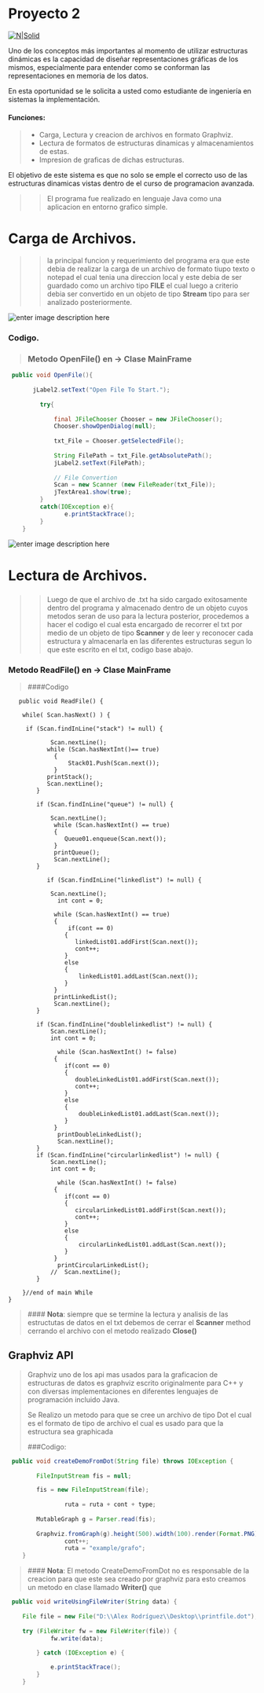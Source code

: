 ﻿# Proyecto 2

[![N|Solid](https://cldup.com/dTxpPi9lDf.thumb.png)](https://nodesource.com/products/nsolid)


Uno de los conceptos más importantes al momento de utilizar estructuras dinámicas es la capacidad de diseñar representaciones gráficas de los mismos, especialmente para entender como se conforman las representaciones en memoria de los datos.

En esta oportunidad se le solicita a usted como estudiante de ingeniería en sistemas la implementación.


#### <i class="icon-pencil"></i> Funciones:

 > - Carga, Lectura y creacion de archivos en formato Graphviz.
 >- Lectura de formatos de estructuras dinamicas y almacenamientos de estas.
 >- Impresion de graficas de dichas estructuras.

El objetivo de este sistema es que no solo se emple el correcto uso de las estructuras dinamicas vistas dentro de el curso de programacion avanzada. 

>>  El programa fue realizado en lenguaje Java como una aplicacion en entorno grafico simple.



# Carga de Archivos.

>> la principal funcion y requerimiento del programa era que este debia de realizar la carga de un archivo de formato tiupo texto o notepad el cual tenia una direccion local y este debia de ser guardado como un archivo tipo **FILE** el cual luego a criterio debia ser convertido en un objeto de tipo **Stream** tipo para ser analizado posteriormente.
$~$

![enter image description here](https://lh3.googleusercontent.com/UHSDCPZ4MP9YBJ8PcsAwyFJz9W1BBKlw7ENwXPRZQ_TqyGxK0A4kqTH5Zz-3MOjcqQTdT8y3_B_P=s350 "1.PNG")

### <i class="icon-hdd"></i> Codigo.

>###  **Metodo OpenFile()** en -> Clase MainFrame

```java
 public void OpenFile(){
         
       jLabel2.setText("Open File To Start.");
         
         try{    
             
             final JFileChooser Chooser = new JFileChooser();        
             Chooser.showOpenDialog(null);          
             
             txt_File = Chooser.getSelectedFile();
       
             String FilePath = txt_File.getAbsolutePath();
             jLabel2.setText(FilePath);    
             
             // File Convertion
             Scan = new Scanner (new FileReader(txt_File));   
             jTextArea1.show(true);
         }     
         catch(IOException e){          
                e.printStackTrace();
         }
    }
```
![enter image description here](https://lh3.googleusercontent.com/jz0sgRRId6LyxEvx5ZxLELcSN98jnUxYLO6DdubT8cs4pzDNt_rL0rdkDkYcDSoqeES3faXWjUX9=s400 "2.PNG")

# Lectura de Archivos.

>### <i class="icon-pencil"></i> 
>> Luego de que el archivo de .txt ha sido cargado exitosamente dentro del programa y almacenado dentro de un objeto cuyos metodos seran de uso para la lectura posterior, procedemos a hacer el codigo el cual esta encargado de recorrer el txt por medio de un objeto de tipo **Scanner** y de leer y reconocer cada estructura y almacenarla en las diferentes estructuras segun lo que este escrito en el txt, codigo base abajo.
$~$
>

###  **Metodo ReadFile()** en -> Clase MainFrame

> ####Codigo

    

       public void ReadFile() {

        while( Scan.hasNext() ) {
            
         if (Scan.findInLine("stack") != null) {
               
                Scan.nextLine();                
               while (Scan.hasNextInt()== true)
                 {                     
                     Stack01.Push(Scan.next());  
                 }
               printStack();
               Scan.nextLine();
            }
            
            if (Scan.findInLine("queue") != null) {
                
                Scan.nextLine();
                 while (Scan.hasNextInt() == true)
                 {                     
                    Queue01.enqueue(Scan.next());  
                 } 
                 printQueue(); 
                 Scan.nextLine();
            }
            
               if (Scan.findInLine("linkedlist") != null) {
                
                Scan.nextLine();
                  int cont = 0; 
                  
                 while (Scan.hasNextInt() == true)
                 { 
                     if(cont == 0)
                    {
                       linkedList01.addFirst(Scan.next());
                       cont++; 
                    }
                    else 
                    {
                        linkedList01.addLast(Scan.next());  
                    }
                 } 
                 printLinkedList(); 
                 Scan.nextLine();
            }
            
            if (Scan.findInLine("doublelinkedlist") != null) {
                Scan.nextLine();  
                int cont = 0; 
                
                  while (Scan.hasNextInt() != false)
                 {                     
                    if(cont == 0)
                    {
                       doubleLinkedList01.addFirst(Scan.next());
                       cont++; 
                    }
                    else 
                    {
                        doubleLinkedList01.addLast(Scan.next());  
                    }
                 }  
                  printDoubleLinkedList(); 
                  Scan.nextLine();
            }
            if (Scan.findInLine("circularlinkedlist") != null) {
                Scan.nextLine();  
                int cont = 0; 
                
                  while (Scan.hasNextInt() != false)
                 {                     
                    if(cont == 0)
                    {
                       circularLinkedList01.addFirst(Scan.next());
                       cont++; 
                    }
                    else 
                    {
                        circularLinkedList01.addLast(Scan.next());  
                    }
                 } 
                  printCircularLinkedList(); 
                //  Scan.nextLine();
            }
  
        }//end of main While
    }


> ####<i class="icon-pencil"></i> **Nota**: siempre que se termine la lectura y analisis de las estructutas de datos en el txt debemos de cerrar el **Scanner** method cerrando el archivo con el metodo realizado **Close()**

## Graphviz API

> Graphviz uno de los api mas usados para la graficacion de estructuras de datos es graphviz escrito originalmente para C++ y con diversas implementaciones en diferentes lenguajes de programación incluido Java.
> 
> Se Realizo un metodo para que se cree un archivo de tipo Dot el cual es el formato de tipo de archivo el cual es usado para que la estructura sea graphicada
>
>###Codigo:

```java
 public void createDemoFromDot(String file) throws IOException {
 
		FileInputStream fis = null;

		fis = new FileInputStream(file);
		
                ruta = ruta + cont + type; 
                
		MutableGraph g = Parser.read(fis);
		
		Graphviz.fromGraph(g).height(500).width(100).render(Format.PNG).toFile(new File(ruta));
                cont++; 
                ruta = "example/grafo";
	}
```

> ####<i class="icon-pencil"></i> **Nota**: El metodo CreateDemoFromDot no es responsable de la creacion para que este sea creado por graphviz para esto creamos un metodo en clase llamado **Writer()** que 

```java
 public void writeUsingFileWriter(String data) {
 
    File file = new File("D:\\Alex Rodríguez\\Desktop\\printfile.dot");
    
    try (FileWriter fw = new FileWriter(file)) {
			fw.write(data);
                        
		} catch (IOException e) {

			e.printStackTrace();
		}
	}
```

